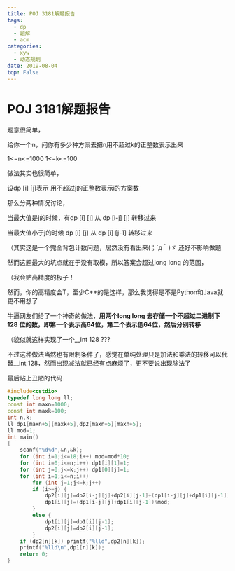 ```yaml
---
title: POJ 3181解题报告
tags: 
  - dp
  - 题解
  - acm
categories:
  - xyw
  - 动态规划
date: 2019-08-04
top: False
---
```


# POJ 3181解题报告

题意很简单，

给你一个n，问你有多少种方案去把n用不超过k的正整数表示出来

1<=n<=1000 1<=k<=100

做法其实也很简单，
<!-- more -->
设dp [i] [j]表示 用不超过j的正整数表示i的方案数

那么分两种情况讨论，

当最大值是j的时候，有dp [i] [j] 从 dp [i-j] [j] 转移过来

当最大值小于j的时候  dp [i] [j] 从 dp [i] [j-1] 转移过来



（其实这是一个完全背包计数问题，居然没有看出来(；´д｀)ゞ 还好不影响做题

然而这题最大的坑点就在于没有取模，所以答案会超过long long 的范围，

（我会贴高精度的板子！

然而，你的高精度会T，至少C++的是这样，那么我觉得是不是Python和Java就更不用想了

牛逼网友们给了一个神奇的做法，**用两个long long 去存储一个不超过二进制下 128 位的数，即第一个表示高64位，第二个表示低64位，然后分别转移**

（貌似就这样实现了一个__int 128  ???  

不过这种做法当然也有限制条件了，感觉在单纯处理只是加法和乘法的转移可以代替__int 128，然而出现减法就已经有点麻烦了，更不要说出现除法了



最后贴上丑陋的代码

```c++
#include<cstdio>
typedef long long ll;
const int maxn=1000;
const int maxk=100;
int n,k;
ll dp1[maxn+5][maxk+5],dp2[maxn+5][maxn+5];
ll mod=1;
int main()
{
    scanf("%d%d",&n,&k);
    for (int i=1;i<=18;i++) mod=mod*10;
    for (int i=0;i<=n;i++) dp1[i][1]=1;
    for (int j=0;j<=k;j++) dp1[0][j]=1;
    for (int i=1;i<=n;i++)
        for (int j=1;j<=k;j++)
        if (i>=j) {
            dp2[i][j]=dp2[i-j][j]+dp2[i][j-1]+(dp1[i-j][j]+dp1[i][j-1])/mod;
            dp1[i][j]=(dp1[i-j][j]+dp1[i][j-1])%mod;
        }
        else {
            dp1[i][j]=dp1[i][j-1];
            dp2[i][j]=dp2[i][j-1];
        }
    if (dp2[n][k]) printf("%lld",dp2[n][k]);
    printf("%lld\n",dp1[n][k]);
    return 0;
}
```

